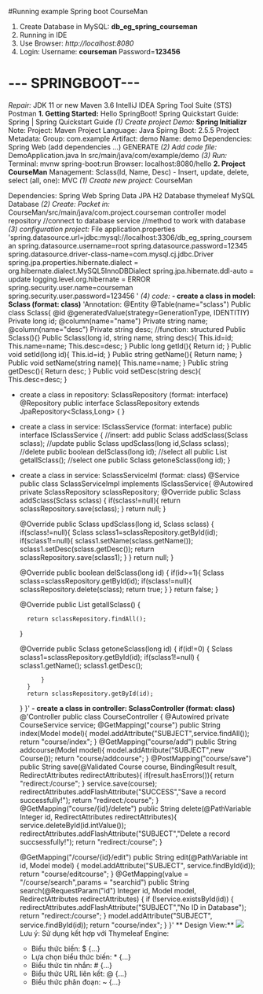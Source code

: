 #Running example Spring boot CourseMan
1. Create Database in MySQL: **db_eg_spring_courseman**
2. Running in IDE 
3. Use Browser: *http://localhost:8080*
4. Login:
   Username: **courseman**
   Password=**123456**
# --- SPRINGBOOT---
*Repair:*
	JDK 11 or new
	Maven 3.6
	IntelliJ IDEA
		Spring Tool Suite (STS)
		Postman
**1. Getting Started:**
    Hello SpringBoot!
    Spring Quickstart Guide: Spring | Spring Quickstart Guide
*(1) Create project Demo:* **Spring Initializr**
    Note: Project: Maven Project
        Language: Java
        Spirng Boot: 2.5.5
        Project Metadata:
            Group: com.example
            Artifact: demo
            Name: demo
        Dependencies: Spring Web (add dependencies …)
        GENERATE
*(2) Add code file:* DemoApplication.java In src/main/java/com/example/demo
*(3) Run:*
    Terminal:  mvnw spring-boot:run
    Browser: localhost:8080/hello
**2. Project CourseMan**
    Management: Sclass(Id, Name, Desc)
    - Insert, update, delete, select (all, one): MVC
*(1) Create new project:* CourseMan
 
Dependencies:
	Spring Web
	Spring Data JPA
	H2 Database
    thymeleaf
    MySQL Database
*(2) Create: Packet in:* CourseMan/src/main/java/com.project.courseman
	controller
	model
	repository //connect to database
	service //method to work with database
*(3) configuration project:* File application.properties
	    'spring.datasource.url=jdbc:mysql://localhost:3306/db_eg_spring_courseman
        spring.datasource.username=root
        spring.datasource.password=12345
        spring.datasource.driver-class-name=com.mysql.cj.jdbc.Driver
        spring.jpa.properties.hibernate.dialect = org.hibernate.dialect.MySQL5InnoDBDialect
        spring.jpa.hibernate.ddl-auto = update
        logging.level.org.hibernate = ERROR
        spring.security.user.name=courseman
        spring.security.user.password=123456 '
*(4) code:*
	**- create a class in model: Sclass (format: class)**
	'Annotation:
	@Entity
	@Table(name="sclass")
Public class Sclass{
	@id
	@generatedValue(strategy=GenerationType, IDENTITIY)
	Private long id;
	@column(name="name")
	Private string name;
	@column(name="desc")
	Private string desc;
	//function: structured
	Public Sclass(){}
	Public Sclass(long id, string name, string desc){
		This.id=id;
		This.name=name;
		This.desc=desc;
	}
	Public long getId(){
		Return id;
	}
	Public void  setId(long id){
		This.id=id;
	}
	Public string getName(){
		Return name;
	}
	Public void  setName(string name){
		This.name=name;
	}
	Public string getDesc(){
		Return desc;
	}
	Public void  setDesc(string desc){
		This.desc=desc;
	}
- create a class in repository: SclassRepository (format: interface)
@Repository
public interface SclassRepository extends JpaRepository<Sclass,Long> {
}
- create a class in service: ISclassService (format: interface)
public interface ISclassService {
    //insert: add
    public Sclass addSclass(Sclass sclass);
    //update
    public Sclass updSclass(long id,Sclass sclass);
    //delete
    public  boolean delSclass(long id);
    //select all
    public List<Sclass> getallSclass();
    //select one
    public Sclass getoneSclass(long id);
}
- create a class in service: SclassServiceIml (format: class)
@Service
public class SclassServiceImpl implements ISclassService{
    @Autowired
    private SclassRepository sclassRepository;
    @Override
    public Sclass addSclass(Sclass sclass) {
        if(sclass!=null){
            return sclassRepository.save(sclass);
        }
        return null;
    }

    @Override
    public Sclass updSclass(long id, Sclass sclass) {
       if(sclass!=null){
           Sclass sclass1=sclassRepository.getById(id);
           if(sclass1!=null){
               sclass1.setName(sclass.getName());
               sclass1.setDesc(sclass.getDesc());
               return sclassRepository.save(sclass1);
           }
       }
        return null;
    }

    @Override
    public boolean delSclass(long id) {
        if(id>=1){
            Sclass sclass=sclassRepository.getById(id);
            if(sclass!=null){
                sclassRepository.delete(sclass);
                return true;
            }
        }
        return false;
    }

    @Override
    public List<Sclass> getallSclass() {

        return sclassRepository.findAll();
    }

    @Override
    public Sclass getoneSclass(long id) {
        if(id!=0)
        {
            Sclass sclass1=sclassRepository.getById(id);
            if(sclass1!=null)
            {
                sclass1.getName();
                sclass1.getDesc();

            }
        }
        return sclassRepository.getById(id);
    }
}'
**- create a class in controller: SclassController (format: class)**
@'Controller
public class CourseController {
    @Autowired
    private CourseService service;
    @GetMapping("course")
    public String index(Model model){
        model.addAttribute("SUBJECT",service.findAll());
        return "course/index";
    }
    @GetMapping("course/add")
    public String addcourse(Model model){
        model.addAttribute("SUBJECT",new Course());
        return "course/addcourse";
    }
    @PostMapping("course/save")
    public String save(@Validated Course course, BindingResult result, RedirectAttributes redirectAttributes){
        if(result.hasErrors()){
            return "redirect:/course";
        }
       service.save(course);
        redirectAttributes.addFlashAttribute("SUCCESS","Save a record successfully!");
        return "redirect:/course";
    }
    @GetMapping("course/{id}/delete")
    public String delete(@PathVariable Integer id, RedirectAttributes redirectAttributes){
        service.deleteById(id.intValue());
        redirectAttributes.addFlashAttribute("SUBJECT","Delete a record succsessfully!");
        return "redirect:/course";
    }

    @GetMapping("/course/{id}/edit")
    public String edit(@PathVariable int id, Model model) {
  model.addAttribute("SUBJECT", service.findById(id));
  return "course/editcourse";
  }
  @GetMapping(value = "/course/search",params = "searchid")
    public String search(@RequestParam("id") Integer id, Model model, RedirectAttributes redirectAttributes) {
  if (!service.existsById(id)) {
  redirectAttributes.addFlashAttribute("SUBJECT","No ID in Database");
  return "redirect:/course";
  }
  model.addAttribute("SUBJECT", service.findById(id));
  return "course/index";
  }
  }'
**
Design View:**
  ![](D:\Temp\Springboot\eg-spring-courseman\src\main\resources\static\image\readme1.PNG)
Lưu ý: Sử dụng kết hợp với Thymeleaf Engine:
	+ Biểu thức biến: $ {...}
	+ Lựa chọn biểu thức biến: * {...}
	+ Biểu thức tin nhắn: # {...}
	+ Biểu thức URL liên kết: @ {...}
	+ Biểu thức phân đoạn: ~ {...}


 





